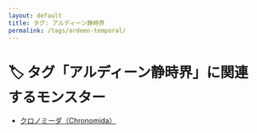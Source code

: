 ```yaml
---
layout: default
title: タグ: アルディーン静時界
permalink: /tags/ardeen-temporal/
---
```

# 🏷️ タグ「アルディーン静時界」に関連するモンスター

- [クロノミーダ（Chronomida）](/monsterdex/monster/Chronomida.html)